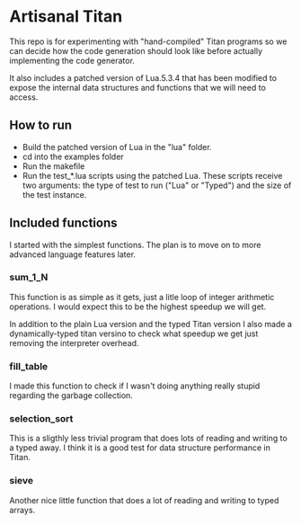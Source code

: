 # Artisanal Titan

This repo is for experimenting with "hand-compiled" Titan programs so
we can decide how the code generation should look like before actually
implementing the code generator.

It also includes a patched version of Lua.5.3.4 that has been modified
to expose the internal data structures and functions that we will need
to access.

## How to run

- Build the patched version of Lua in the "lua" folder.
- cd into the examples folder
- Run the makefile
- Run the test\_\*.lua scripts using the patched Lua.
  These scripts receive two arguments: the type of test to run ("Lua" or
  "Typed") and the size of the test instance.

## Included functions

I started with the simplest functions. The plan is to move on to more
advanced language features later.

### sum\_1\_N

This function is as simple as it gets, just a litle loop of integer
arithmetic operations. I would expect this to be the highest speedup we
will get.
    
In addition to the plain Lua version and the typed Titan version I also
made a dynamically-typed titan versino to check what speedup we get just
removing the interpreter overhead.

### fill\_table

I made this function to check if I wasn't doing anything really stupid regarding
the garbage collection.

### selection\_sort

This is a sligthly less trivial program that does lots of reading and writing
to a typed away. I think it is a good test for data structure performance in
Titan.

### sieve

Another nice little function that does a lot of reading and writing to typed
arrays.
